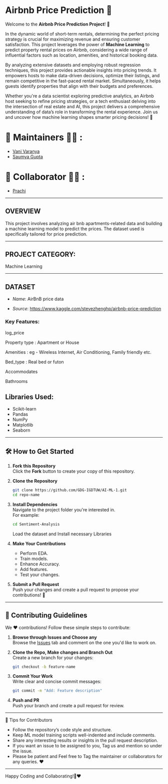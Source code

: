 # **Airbnb Price Prediction** 🏢  

Welcome to the **Airbnb Price Prediction Project**! 🌟  

In the dynamic world of short-term rentals, determining the perfect pricing strategy is crucial for maximizing revenue and ensuring customer satisfaction. This project leverages the power of **Machine Learning** to predict property rental prices on Airbnb, considering a wide range of influential factors such as location, amenities, and historical booking data.  

By analyzing extensive datasets and employing robust regression techniques, this project provides actionable insights into pricing trends. It empowers hosts to make data-driven decisions, optimize their listings, and remain competitive in the fast-paced rental market. Simultaneously, it helps guests identify properties that align with their budgets and preferences.  

Whether you're a data scientist exploring predictive analytics, an Airbnb host seeking to refine pricing strategies, or a tech enthusiast delving into the intersection of real estate and AI, this project delivers a comprehensive understanding of data’s role in transforming the rental experience. Join us and uncover how machine learning shapes smarter pricing decisions! 🚀  

# 🙌 Maintainers 👩‍💻 :

- [Vani Varanya](https://github.com/vanivaranya)
- [Saumya Gupta](https://github.com/ISaumya1011)

# 🙌 Collaborator 👩‍💻 :
- [Prachi](https://github.com/PJ40200)

---

## OVERVIEW
This project involves analyzing air bnb apartments-related data and building a machine learning model to predict the prices. The dataset used is specifically tailored for price prediction.

---

## PROJECT CATEGORY:
Machine Learning

---

## DATASET 
- *Name*:  AirBnB price data 

- *Source*:  https://www.kaggle.com/stevezhenghp/airbnb-price-prediction

### Key Features:

log_price

Property type : Apartment or House

Amenities : eg - Wireless Internet, Air Conditioning, Family friendly etc.

Bed_type : Real bed or futon

Accommodates 

Bathrooms

## Libraries Used:
 - Scikit-learn
 - Pandas
 - NumPy
 - Matplotlib
 - Seaborn

---

## 🛠️ How to Get Started  

1. **Fork this Repository**  
   Click the **Fork** button to create your copy of this repository.  

2. **Clone the Repository**  
   ```bash  
   git clone https://github.com/GDG-IGDTUW/AI-ML-1.git  
   cd repo-name  
   ```  

3. **Install Dependencies**  
   Navigate to the project folder you're interested in.  
   For example:  
   ```bash  
   cd Sentiment-Analysis
   ```  
   Load the dataset and Install necessary Libraries

4. **Make Your Contributions**  
   - Perform EDA.
   - Train models.
   - Enhance Accuracy.
   - Add features.  
   - Test your changes.  

5. **Submit a Pull Request**  
   Push your changes and create a pull request to propose your contributions! 🎉  


---

## 🤝 Contributing Guidelines  

We ❤️ contributions! Follow these simple steps to contribute:  

1. **Browse through Issues and Choose any**  
   Browse the [Issues](#) tab and comment on the one you'd like to work on.  

2. **Clone the Repo, Make changes and Branch Out**  
   Create a new branch for your changes:  
   ```bash  
   git checkout -b feature-name  
   ```  

3. **Commit Your Work**  
   Write clear and concise commit messages:  
   ```bash  
   git commit -m "Add: Feature description"  
   ```  

4. **Push and PR**  
   Push your branch and create a pull request for review.  

---

🌟 Tips for Contributors
 - Follow the repository’s code style and structure.
 - Keep ML model training scripts well-indented and include comments.
 - Share any interesting results or insights in the pull request description.
 - If you want an issue to be assigned to you, Tag us and mention so under the issue.
 - Please be patient and Feel free to Tag the maintainer or collaborators for any queries. ❤️

---

Happy Coding and Collaborating!🚀❤️
